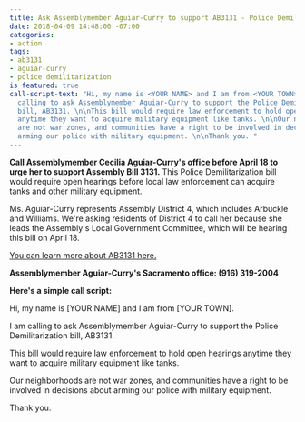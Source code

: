 ```yaml
---
title: Ask Assemblymember Aguiar-Curry to support AB3131 - Police Demilitarization
date: 2018-04-09 14:48:00 -07:00
categories:
- action
tags:
- ab3131
- aguiar-curry
- police demilitarization
is featured: true
call-script-text: "Hi, my name is <YOUR NAME> and I am from <YOUR TOWN>. \n\nI am
  calling to ask Assemblymember Aguiar-Curry to support the Police Demilitarization
  bill, AB3131. \n\nThis bill would require law enforcement to hold open hearings
  anytime they want to acquire military equipment like tanks. \n\nOur neighborhoods
  are not war zones, and communities have a right to be involved in decisions about
  arming our police with military equipment. \n\nThank you. "
---
```


**Call Assemblymember Cecilia Aguiar-Curry's office before April 18 to urge her to support Assembly Bill 3131.** This Police Demilitarization bill would require open hearings before local law enforcement can acquire tanks and other military equipment. 

Ms. Aguiar-Curry represents Assembly District 4, which  includes Arbuckle and Williams. We're asking residents of District 4 to call her because she leads the Assembly's Local Government Committee, which will be hearing this bill on April 18. 

[You can learn more about AB3131 here. ](https://www.aclunc.org/our-work/legislation/police-militarization-ab-3131)

**Assemblymember Aguiar-Curry's Sacramento office: (916) 319-2004**


**Here's a simple call script:**

Hi, my name is [YOUR NAME] and I am from [YOUR TOWN]. 

I am calling to ask Assemblymember Aguiar-Curry to support the Police Demilitarization bill, AB3131. 

This bill would require law enforcement to hold open hearings anytime they want to acquire military equipment like tanks. 

Our neighborhoods are not war zones, and communities have a right to be involved in decisions about arming our police with military equipment. 

Thank you. 